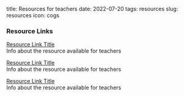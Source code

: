 title: Resources for teachers
date: 2022-07-20
tags: resources
slug: resources
icon: cogs

### Resource Links

[Resource Link Title](http://path/to/url.html)<br />Info about the resource available for teachers

[Resource Link Title](http://path/to/url.html)<br />Info about the resource available for teachers

[Resource Link Title](http://path/to/url.html)<br />Info about the resource available for teachers

